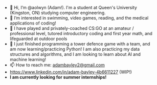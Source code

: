 - 👋 Hi, I’m @aolwyn (Adam!). I'm a student at Queen's University (Kingston, ON) studying computer engineering.
- 👀 I’m interested in swimming, video games, reading, and the medical applications of coding! 
- 🔨 I have  played and privately-coached CS:GO at an amateur / professional level, tutored introductory coding and first year math, and lifeguarded at outdoor pools
- 🌱 I just finished programming a tower defence game with a team, and am now learning/practicing Python! I am also practicing my data structures and algorithms, and I am looking to learn about AI and machine learning! 
- 📫 How to reach me: adambayley2@gmail.com
- https://www.linkedin.com/in/adam-bayley-4b6611227 (WIP!)
- **I am currently looking for summer internships!**

<!---
aolwyn/aolwyn is a ✨ special ✨ repository because its `README.md` (this file) appears on your GitHub profile.
You can click the Preview link to take a look at your changes.
--->
